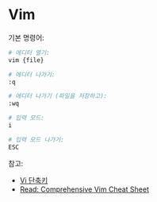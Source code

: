 # Vim

기본 명령어:

```zsh
# 에디터 열기:
vim {file}

# 에디터 나가기:
:q

# 에디터 나가기 (파일을 저장하고):
:wq

# 입력 모드:
i

# 입력 모드 나가기:
ESC
```

참고:

- [Vi 단축키](https://zetawiki.com/wiki/Vi_%EC%A3%BC%EC%9A%94_%EB%8B%A8%EC%B6%95%ED%82%A4)
- [Read: Comprehensive Vim Cheat Sheet](https://www.keycdn.com/blog/vim-commands)

